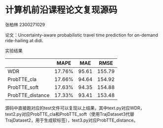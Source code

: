 # 计算机前沿课程论文复现源码

张柏林 2300271029

论文：Uncertainty-aware probabilistic travel time prediction for on-demand ride-hailing at didi.

实验结果

|                  | MAPE   | MAE   | RMSE   |
| ---------------- | ------ | ----- | ------ |
| WDR              | 17.76% | 95.61 | 155.79 |
| ProbTTE_cla      | 17.66% | 94.64 | 154.92 |
| ProbTTE_soft     | 17.63% | 94.35 | 154.88 |
| ProbTTE_distance | 17.33% | 93.41 | 153.48 |

源码中直接跑对应的test文件可以复现以上结果，其中text.py对应WDR，text2.py对应ProbTTE_cla和ProbTTE_soft（使用TrajDataset3代替TrajDataset2，用于生成软标签），text3.py对应ProbTTE_distance。